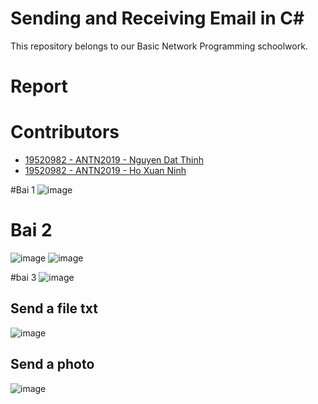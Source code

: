 # Sending and Receiving Email in C#
This repository belongs to our Basic Network Programming schoolwork.  

# Report

# Contributors
- [19520982 - ANTN2019 - Nguyen Dat Thinh](https://github.com/datthinh1801)
- [19520982 - ANTN2019 - Ho Xuan Ninh](https://github.com/xuanninh1412)

#Bai 1
![image](https://user-images.githubusercontent.com/31529599/119469797-e5d7a080-bd71-11eb-9fd7-6d718de03003.png)

# Bai 2
![image](https://user-images.githubusercontent.com/31529599/119469964-0dc70400-bd72-11eb-9366-a2cb6461f696.png)
![image](https://user-images.githubusercontent.com/31529599/119469924-03a50580-bd72-11eb-9d9b-aa621206e4fe.png)



#bai 3
![image](https://user-images.githubusercontent.com/31529599/119467565-d35c6780-bd6f-11eb-9ed6-b211f4183788.png)

## Send a file txt
![image](https://user-images.githubusercontent.com/31529599/119467650-eb33eb80-bd6f-11eb-8cfe-a690c183c9a8.png)

## Send a photo
![image](https://user-images.githubusercontent.com/31529599/119467993-3ea63980-bd70-11eb-92c8-ee7ed73f4a77.png)
